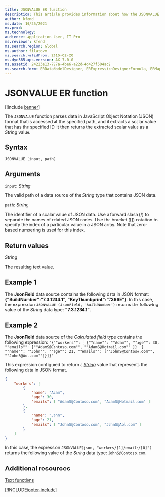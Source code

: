 ```yaml
---
title: JSONVALUE ER function
description: This article provides information about how the JSONVALUE Electronic reporting (ER) function is used.
author: kfend
ms.date: 10/25/2021
ms.prod: 
ms.technology: 
audience: Application User, IT Pro
ms.reviewer: kfend
ms.search.region: Global
ms.author: filatovm
ms.search.validFrom: 2016-02-28
ms.dyn365.ops.version: AX 7.0.0
ms.assetid: 24223e13-727a-4be6-a22d-4d427f504ac9
ms.search.form: ERDataModelDesigner, ERExpressionDesignerFormula, ERMappedFormatDesigner, ERModelMappingDesigner
---
```


# JSONVALUE ER function

[!include [banner](../includes/banner.md)]

The `JSONVALUE` function parses data in JavaScript Object Notation (JSON) format that is accessed at the specified path, and it extracts a scalar value that has the specified ID. It then returns the extracted scalar value as a *String* value.

## Syntax

```vb
JSONVALUE (input, path)
```

## Arguments

`input`: *String*

The valid path of a data source of the *String* type that contains JSON data.

`path`: *String*

The identifier of a scalar value of JSON data. Use a forward slash (/) to separate the names of related JSON nodes. Use the bracket (\[\]) notation to specify the index of a particular value in a JSON array. Note that zero-based numbering is used for this index.

## Return values

*String*

The resulting text value.

## Example 1

The **JsonField** data source contains the following data in JSON format: **{"BuildNumber":"7.3.1234.1", "KeyThumbprint":"7366E"}**. In this case, the expression `JSONVALUE (JsonField, "BuildNumber")` returns the following value of the *String* data type: **"7.3.1234.1"**.

## Example 2

The **JsonField** data source of the *Calculated field* type contains the following expression: `"{""workers"": [ {""name"": ""Adam"", ""age"": 30, ""emails"": [""AdamS@Contoso.com"", ""AdamS@Hotmail.com"" ]}, { ""name"": ""John"", ""age"": 21, ""emails"": [""JohnS@Contoso.com"", ""JohnS@Aol.com""]}]}"`

This expression configured to return a [*String*](er-formula-supported-data-types-primitive.md#string) value that represents the following data in JSON format.

```json
{
    "workers": [
        {
            "name": "Adam",
            "age": 30,
            "emails": [ "AdamS@Contoso.com", "AdamS@Hotmail.com" ]
        },
        {
            "name": "John",
            "age": 21,
            "emails": [ "JohnS@Contoso.com", "JohnS@Aol.com" ]
        }
    ]
}
```

In this case, the expression `JSONVALUE(json, "workers/[1]/emails/[0]")` returns the following value of the *String* data type: `JohnS@Contoso.com`.

## Additional resources

[Text functions](er-functions-category-text.md)

[!INCLUDE[footer-include](../../../includes/footer-banner.md)]
